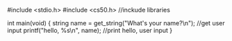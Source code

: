 #include <stdio.h>
#include <cs50.h> //inckude libraries

int main(void)
{
    string name = get_string("What's your name?\n"); //get user input
    printf("hello, %s\n", name); //print hello, user input
}
